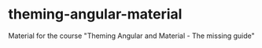 # theming-angular-material
Material for the course "Theming Angular and Material - The missing guide"
